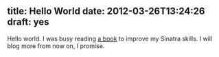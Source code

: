 title: Hello World 
date: 2012-03-26T13:24:26
draft: yes
--
Hello world. 
I was busy reading [a book](http://oreilly.com/catalog/0636920019664/) to improve my Sinatra skills. 
I will blog more from now on, I promise.